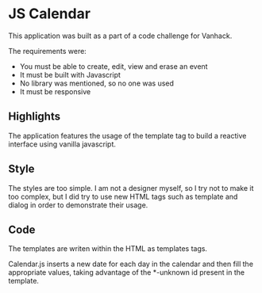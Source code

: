 
# JS Calendar

This application was built as a part of a code challenge for Vanhack.

The requirements were:

- You must be able to create, edit, view and erase an event
- It must be built with Javascript
- No library was mentioned, so no one was used
- It must be responsive


## Highlights

The application features the usage of the template tag to build a reactive interface using vanilla javascript.

## Style

The styles are too simple. I am not a designer myself, so I try not to make it too complex, but I did try to use new HTML tags such as template and dialog in order to demonstrate their usage.

## Code

The templates are writen within the HTML as templates tags.

Calendar.js inserts a new date for each day in the calendar and then fill the appropriate values, taking advantage of the \*-unknown id present in the template.

